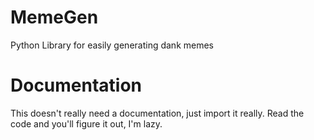# MemeGen
Python Library for easily generating dank memes

# Documentation
This doesn't really need a documentation, just import it really.
Read the code and you'll figure it out, I'm lazy.
